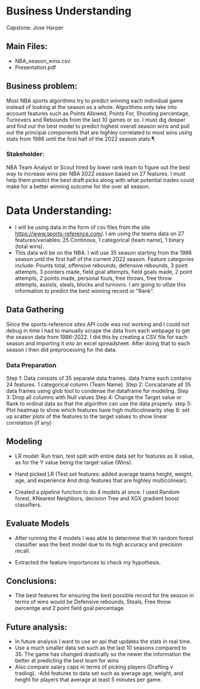 # Business Understanding
Capstone: Jose Harper

## Main Files:
- NBA_season_wins.csv
- Presentation.pdf

## Business problem: 
Most NBA sports algorithms try to predict winning each individual game instead of looking at the season as a whole. Algorithms only take into account features such as Points Allowed, Points For, Shooting percentage, Turnovers and Rebounds from the last 10 games or so. I must dig deeper and find out the best model to predict highest overall season wins and pull out the principal components that are highley correlated to most wins using stats from 1986 until the first half of the 2022 season stats.¶
### Stakeholder: 
NBA Team Analyst or Scout hired by lower rank team to figure out the best way to increase wins per NBA 2022 season based on 27 features. I must help them predict the best draft picks along with what potential trades could make for a better winning outcome for the over all season.

# Data Understanding:
- I will be using data in the form of csv files from the site https://www.sports-reference.com/. I am using the teams data on 27 features/variables: 25 Continous, 1 categorical (team name), 1 binary (total wins).
- This data will be on the NBA. I will use 35 season starting from the 1986 season until the first half of the current 2022 season. Feature categories include: Pounts total, offensive rebounds, defensive rebounds, 3 point attempts, 3 pointers made, field goal attempts, field goals made, 2 point attempts, 2 points made, personal fouls, free throws, free throw attempts, assists, steals, blocks and turnovrs. I am going to utlize this information to predict the best winning record or "Rank". 

## Data Gathering
Since the sports-reference sites API code was not working and I could not debug in time I had to manually scrape the data from each webpage to get the season data from 1986-2022. I did this by creating a CSV file for each season and importing it into an excel spreadsheet. After doing that to each season I then did preprocessing for the data. 

### Data Preparation
Step 1: Data consists of 35 separate data frames. data frame each contains 24 features. 1 categorical column (Team Name). 
Step 2: Concatanate all 35 data frames using glob tool to condense the dataframe for modeling. 
Step 3: Drop all columns with Null values
Step 4: Change the Target value or Rank to ordinal data so that the algorithm can use the data properly.
step 5: Plot heatmap to show which features have high multicolinearity
step 6: set up scatter plots of the features to the target values to show linear correlation (if any)

## Modeling
- LR model: Run train, test split with entire data set for features as X value, as for the Y value being the target value (Wins).

- Hand picked LR (Test set features: added average teams height, weight, age, and experience And drop features that are highley multicolinear).

- Created a pipeline function to do 4 models at once. I used Random forest, KNearest Neighbors, decision Tree and XGX gradient boost classifiers.

## Evaluate Models
- After running the 4 models I was able to determine that th random forest classifier was the best model due to its high accuracy and precision recall. 

- Extracted the feature importances to check my hypothesis. 


## Conclusions:
- The best features for ensuring the best possible record for the season in terms of wins would be Defensive rebounds, Steals, Free throw percentge and 2 point field goal percentage. 

## Future analysis:
- In future analysis I want to use an api that updates the stats in real time.
- Use a much smaller data set such as the last 10 seasons compared to 35. The game has changed drastically so the newer the information the better at predicting the best team for wins
- Also compare salary caps in terms of picking players (Drafting v trading). 
-Add features to data set such as average age, weight, and height for players that average at least 5 minutes per game. 